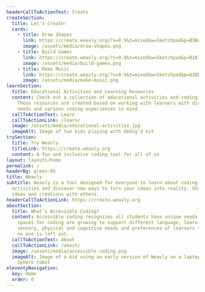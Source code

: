 ```yaml
---
headerCallToActionText: Create
createSection:
  title: Let's Create!
  cards:
    - title: Draw Shapes
      link: https://create.weavly.org/?v=0.9&t=mixed&w=Sketchpad&p=B3BA2b2AB3a3Da33&c=ghbhehbhbfdfddbdbdedeahahdhdhgh&a=123456ABDabd
      image: /assets/media/draw-shapes.png
    - title: Build Games
      link: https://create.weavly.org/?v=0.9&t=mixed&w=Sketchpad&p=B1B1B1A2B3A2B2B3&c=hddfdfcfcececededfefegfgfheheididjcjcjbjbjajaiaiahahahbhbhchchdhdididicichchcgdgdfefegfgfhghgihihjhjhkhkhkgkgkfkfjfjfififhfhfhghgigigififhehegdgdfefeefefdgdgdhdhehehfhfhfgfgfffffefeeeeeefefffffgegehdhdgcgcfbfbeaeadadacacacbcbccccdcdcececfcfcfbfbebebececfdfdgegehdhdicicjbjbjajaiaiahahahbhbhchchd&a=123456ABDabd
      image: /assets/media/build-games.png
    - title: Make Music
      link: https://create.weavly.org/?v=0.9&t=mixed&w=Sketchpad&p=63DDaAdd63DD&c=aab&a=123456ABDabd
      image: /assets/media/make-music.png
learnSection:
  title: Educational Activities and Learning Resources
  content: Check out a collection of educational activities and coding tools.
    These resources are created based on working with learners with diverse
    needs and various coding experiences in mind.
  callToActionText: Learn
  callToActionLink: /learn/
  image: /assets/media/educational-activities.jpg
  imageAlt: Image of two kids playing with debug'd kit
trySection:
  title: Try Weavly
  titleLink: https://create.weavly.org
  content: A fun and inclusive coding tool for all of us
layout: layouts/home
permalink: /
headerBg: green-85
title: Weavly
subtitle: Weavly is a tool designed for everyone to learn about coding. Explore
  activities and discover new ways to turn your ideas into reality. Share your
  ideas and creations with others.
headerCallToActionLink: https://create.weavly.org
aboutSection:
  title: What’s Accessible Coding?
  content: Accessible coding recognizes all students have unique needs. Digital
    spaces for coding are growing to support different language, learning,
    sensory, physical and cognitive needs and preferences of learners to ensure
    no one is left out.
  callToActionText: About
  callToActionLink: /about/
  image: /assets/media/accessible-coding.png
  imageAlt: Image of a kid using an early version of Weavly on a laptop to control
    Sphero robot
eleventyNavigation:
  key: Home
  order: 0
---
```

